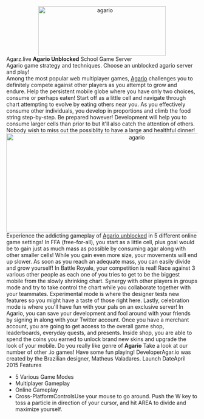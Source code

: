 <center><img alt="agario" title="agarz.live" src="[https://agar.live/img/logo.webp]" width="336" height="130"></center>
Agarz.live <b>Agario Unblocked</b> School Game Server</br>
Agario game strategy and techniques. Choose an unblocked agario server and play!</br>
Among the most popular web multiplayer games, <a href="https://agar.live">Agario</a> challenges you to definitely compete against other players as you attempt to grow and endure. Help the persistent mobile globe where you have only two choices, consume or perhaps eaten! Start off as a little cell and navigate through chart attempting to evolve by eating others near you. As you effectively consume other individuals, you develop in proportions and climb the food string step-by-step. Be prepared however! Development will help you to consume larger cells than prior to but it'll also catch the attention of others. Nobody wish to miss out the possiblity to have a large and healthful dinner!</br>
<center><img alt="agario" title="agarz.live" src="[https://agar.live/img/logo.webp]" width="672" height="260"></center>
Experience the addicting gameplay of <a href="https://agar.live">Agario unblocked</a> in 5 different online game settings! In FFA (free-for-all), you start as a little cell, plus goal would be to gain just as much mass as possible by consuming agar along with other smaller cells! While you gain even more size, your movements will end up slower. As soon as you reach an adequate mass, you can easily divide and grow yourself!  In Battle Royale, your competition is real! Race against 3 various other people as each one of you tries to get to be the biggest mobile from the slowly shrinking chart. Synergy with other players in groups mode and try to take control the chart while you collaborate together with your teammates. Experimental mode is where the designer tests new features so you might have a taste of those right here. Lastly, celebration mode is where you'll have fun with your pals on an exclusive server!
In Agario, you can save your development and fool around with your friends by signing in along with your Twitter account. Once you have a merchant account, you are going to get access to the overall game shop, leaderboards, everyday quests, and presents. Inside shop, you are able to spend the coins you earned to unlock brand new skins and upgrade the look of your mobile. Do you really like genre of <b>Agario</b> Take a look at our number of other .io games! Have some fun playing!
DeveloperAgar.io was created by the Brazilian designer, Matheus Valadares.
Launch DateApril 2015
Features 

* 5 Various Game Modes
* Multiplayer Gameplay
* Online Gameplay
* Cross-PlatformControlsUse your mouse to go around. Push the W key to toss a particle in direction of your cursor, and hit AREA to divide and maximize yourself.
                                                      

